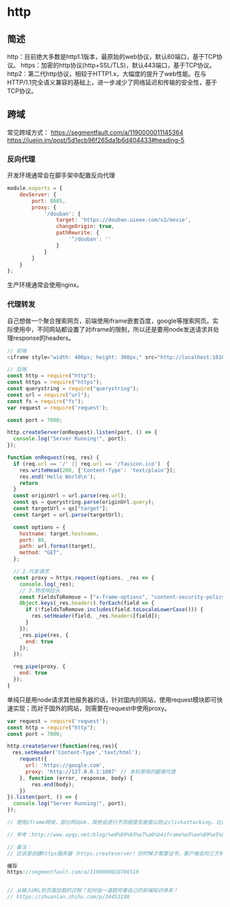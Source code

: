 # http

## 简述
http：目前绝大多数是http1.1版本，最原始的web协议，默认80端口，基于TCP协议。
https：加密的http协议(http+SSL/TLS)，默认443端口，基于TCP协议。
http2：第二代http协议，相较于HTTP1.x，大幅度的提升了web性能。在与HTTP/1.1完全语义兼容的基础上，进一步减少了网络延迟和传输的安全性，基于TCP协议。

<!-- HTTP1.x 与 HTTP2 简介与区别
https://www.eteplus.com/post/MDU6SXNzdWUyNTMxNjE1ODc= -->

## 跨域
常见跨域方式：
https://segmentfault.com/a/1190000011145364
https://juejin.im/post/5d1ecb96f265da1b6d404433#heading-5

### 反向代理
开发环境通常会在脚手架中配置反向代理
```js
module.exports = {
    devServer: {
        port: 8085,
        proxy: {
            '/douban': {
                target: 'https://douban.uieee.com/v2/movie',
                changeOrigin: true,
                pathRewrite: {
                    '^/douban': ''
                }
            }
        }
    }
};
```
生产环境通常会使用nginx。

### 代理转发
自己想做一个聚合搜索网页，前端使用iframe嵌套百度，google等搜索网页。实际使用中，不同网站都设置了对iframe的限制，所以还是要用node发送请求并处理response的headers。
```js
// 前端
<iframe style="width: 400px; height: 300px;" src="http://localhost:10101/?target=https%3A%2F%2Fgithub.com%2Fjoin"/>
```
```js
// 后端
const http = require("http");
const https = require("https");
const querystring = require("querystring");
const url = require("url");
const fs = require("fs");
var request = require('request');

const port = 7000;

http.createServer(onRequest).listen(port, () => {
  console.log("Server Running!", port);
});

function onRequest(req, res) {
  if (req.url == '/' || req.url == '/favicon.ico')  {
    res.writeHead(200, {'Content-Type': 'text/plain'});
    res.end('Hello World\n');
    return
  }
  const originUrl = url.parse(req.url);
  const qs = querystring.parse(originUrl.query);
  const targetUrl = qs["target"];
  const target = url.parse(targetUrl);

  const options = {
    hostname: target.hostname,
    port: 80,
    path: url.format(target),
    method: "GET",
  };

  // 2.代发请求
  const proxy = https.request(options, _res => {
    console.log(_res);
    // 3.修改响应头
    const fieldsToRemove = ["x-frame-options", "content-security-policy"];
    Object.keys(_res.headers).forEach(field => {
      if (!fieldsToRemove.includes(field.toLocaleLowerCase())) {
        res.setHeader(field, _res.headers[field]);
      }
    });
    _res.pipe(res, {
      end: true
    });
  });

  req.pipe(proxy, {
    end: true
  });
}
```

单纯只是用node请求其他服务器的话，针对国内的网站，使用request模块即可快速实现；而对于国外的网站，则需要在request中使用proxy。
```js
var request = require('request');
const http = require("http");
const port = 7000;

http.createServer(function(req,res){
　res.setHeader('Content-Type','text/html');
    request({
      url: 'https://google.com',
      proxy: 'http://127.0.0.1:1087' // 本机使用的翻墙代理
    }, function (error, response, body) {
        res.end(body);
    })
}).listen(port, () => {
  console.log("Server Running!", port);
});

// 使用iframe跨域，部分网站ok，其他会进行不同程度反嵌套以防止clickattacking，比如百度会debug，google.com会报“Refused to display 'https://www.google.com/' in a frame because it set 'X-Frame-Options' to 'sameorigin'.”（search页还是可以的，"https://www.google.com/search?igu=1&ei=&q=YOUR+WORD"）。stackoverflow和github报错“Refused to display 'https://github.com/.... in a frame because an ancestor violates the following Content Security Policy directive: "frame-ancestors 'self'".” 最终解决办法只有反向代理。

// 参考：http://www.ayqy.net/blog/%e6%89%93%e7%a0%b4iframe%e5%ae%89%e5%85%a8%e9%99%90%e5%88%b6%e7%9a%843%e7%a7%8d%e6%96%b9%e6%a1%88/

// 备注：
// 应该是创建https服务器（https.createserver）的时候才需要证书，客户端会向三方机构验证证书。使用openssl 生成自签名证书免费,本地测试使用。https.request不需要证书。

缓存
https://segmentfault.com/a/1190000020786519


// 从输入URL到页面加载的过程？如何由一道题完善自己的前端知识体系！
// https://zhuanlan.zhihu.com/p/34453198
